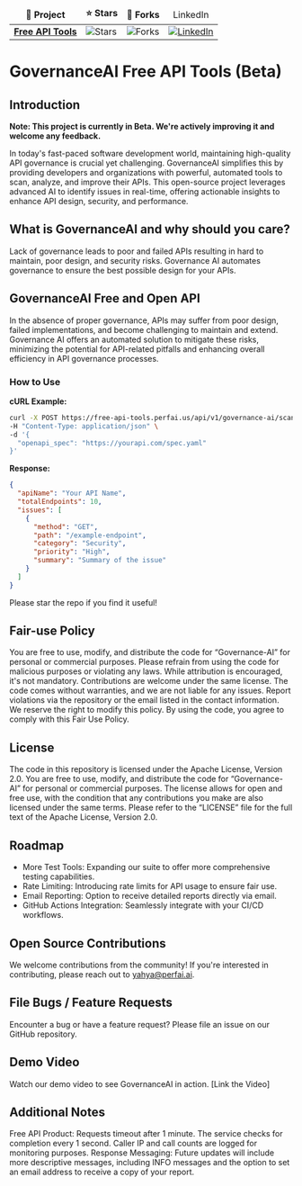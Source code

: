  <table>
  <thead align="center">
    <tr border: none;>
      <td><b>📘 Project</b></td>
      <td><b>⭐ Stars</b></td>
      <td><b>🤝 Forks</b></td>
      <td>LinkedIn</td>
    </tr>
  </thead>
  <tbody>
    <tr>
      <td><a href="https://github.com/PerfAI-Inc/Free-API-Tools"><b>Free API Tools</b></a></td>
      <td><img alt="Stars" src="https://img.shields.io/github/stars/PerfAI-Inc/Free-API-Tools?style=flat-square&labelColor=343b41"/></td>
      <td><img alt="Forks" src="https://img.shields.io/github/forks/PerfAI-Inc/Free-API-Tools?style=flat-square&labelColor=343b41"/></td>
      <td><a href="https://www.linkedin.com/company/perfai/" target="_blank"><img src="https://img.shields.io/badge/LinkedIn-%230077B5.svg?&style=flat-square&logo=linkedin&logoColor=white" alt="LinkedIn"></a></td>
    </tr>
  </tbody>
</table>

# GovernanceAI Free API Tools (Beta)

## Introduction

**Note: This project is currently in Beta. We're actively improving it and welcome any feedback.**

In today's fast-paced software development world, maintaining high-quality API governance is crucial yet challenging. GovernanceAI simplifies this by providing developers and organizations with powerful, automated tools to scan, analyze, and improve their APIs. This open-source project leverages advanced AI to identify issues in real-time, offering actionable insights to enhance API design, security, and performance.

## What is GovernanceAI and why should you care?

Lack of governance leads to poor and failed APIs resulting in hard to maintain, poor design, and security risks. Governance AI automates governance to ensure the best possible design for your APIs.

## GovernanceAI Free and Open API

In the absence of proper governance, APIs may suffer from poor design, failed implementations, and become challenging to maintain and extend. Governance AI offers an automated solution to mitigate these risks, minimizing the potential for API-related pitfalls and enhancing overall efficiency in API governance processes.

### How to Use

**cURL Example:**

```bash
curl -X POST https://free-api-tools.perfai.us/api/v1/governance-ai/scan \
-H "Content-Type: application/json" \
-d '{
  "openapi_spec": "https://yourapi.com/spec.yaml"
}'
```

**Response:**
```json
{
  "apiName": "Your API Name",
  "totalEndpoints": 10,
  "issues": [
    {
      "method": "GET",
      "path": "/example-endpoint",
      "category": "Security",
      "priority": "High",
      "summary": "Summary of the issue"
    }
  ]
}
```
Please star the repo if you find it useful!

## Fair-use Policy

You are free to use, modify, and distribute the code for “Governance-AI”  for personal or commercial purposes. Please refrain from using the code for malicious purposes or violating any laws. While attribution is encouraged, it's not mandatory. Contributions are welcome under the same license. The code comes without warranties, and we are not liable for any issues. Report violations via the repository or the email listed in the contact information. We reserve the right to modify this policy. By using the code, you agree to comply with this Fair Use Policy.

## License

The code in this repository is licensed under the Apache License, Version 2.0. You are free to use, modify, and distribute the code for “Governance-AI” for personal or commercial purposes. The license allows for open and free use, with the condition that any contributions you make are also licensed under the same terms. Please refer to the “LICENSE” file for the full text of the Apache License, Version 2.0.

## Roadmap

* More Test Tools: Expanding our suite to offer more comprehensive testing capabilities.
* Rate Limiting: Introducing rate limits for API usage to ensure fair use.
* Email Reporting: Option to receive detailed reports directly via email.
* GitHub Actions Integration: Seamlessly integrate with your CI/CD workflows.

## Open Source Contributions

We welcome contributions from the community! If you're interested in contributing, please reach out to yahya@perfai.ai.

## File Bugs / Feature Requests

Encounter a bug or have a feature request? Please file an issue on our GitHub repository.

## Demo Video

Watch our demo video to see GovernanceAI in action. [Link the Video]

## Additional Notes

Free API Product: Requests timeout after 1 minute. The service checks for completion every 1 second. Caller IP and call counts are logged for monitoring purposes.
Response Messaging: Future updates will include more descriptive messages, including INFO messages and the option to set an email address to receive a copy of your report.
